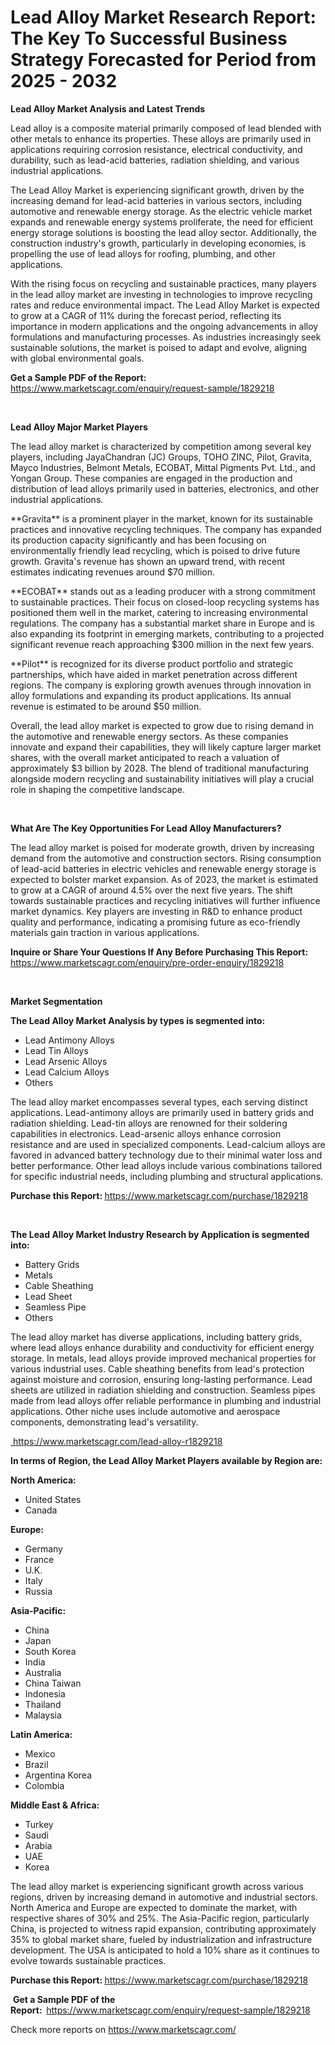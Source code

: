 <p><h1>Lead Alloy Market Research Report: The Key To Successful Business Strategy Forecasted for Period from 2025 - 2032</h1></p><p><strong>Lead Alloy Market Analysis and Latest Trends</strong></p>
<p><p>Lead alloy is a composite material primarily composed of lead blended with other metals to enhance its properties. These alloys are primarily used in applications requiring corrosion resistance, electrical conductivity, and durability, such as lead-acid batteries, radiation shielding, and various industrial applications. </p><p>The Lead Alloy Market is experiencing significant growth, driven by the increasing demand for lead-acid batteries in various sectors, including automotive and renewable energy storage. As the electric vehicle market expands and renewable energy systems proliferate, the need for efficient energy storage solutions is boosting the lead alloy sector. Additionally, the construction industry's growth, particularly in developing economies, is propelling the use of lead alloys for roofing, plumbing, and other applications.</p><p>With the rising focus on recycling and sustainable practices, many players in the lead alloy market are investing in technologies to improve recycling rates and reduce environmental impact. The Lead Alloy Market is expected to grow at a CAGR of 11% during the forecast period, reflecting its importance in modern applications and the ongoing advancements in alloy formulations and manufacturing processes. As industries increasingly seek sustainable solutions, the market is poised to adapt and evolve, aligning with global environmental goals.</p></p>
<p><strong>Get a Sample PDF of the Report:&nbsp;</strong> <a href="https://www.marketscagr.com/enquiry/request-sample/1829218?utm_campaign=2792&utm_medium=2&utm_source=Github&utm_content=ia&utm_term=01042025&utm_id=lead-alloy">https://www.marketscagr.com/enquiry/request-sample/1829218</a></p>
<p>&nbsp;</p>
<p><strong>Lead Alloy Major Market Players</strong></p>
<p><p>The lead alloy market is characterized by competition among several key players, including JayaChandran (JC) Groups, TOHO ZINC, Pilot, Gravita, Mayco Industries, Belmont Metals, ECOBAT, Mittal Pigments Pvt. Ltd., and Yongan Group. These companies are engaged in the production and distribution of lead alloys primarily used in batteries, electronics, and other industrial applications.</p><p>**Gravita** is a prominent player in the market, known for its sustainable practices and innovative recycling techniques. The company has expanded its production capacity significantly and has been focusing on environmentally friendly lead recycling, which is poised to drive future growth. Gravita's revenue has shown an upward trend, with recent estimates indicating revenues around $70 million.</p><p>**ECOBAT** stands out as a leading producer with a strong commitment to sustainable practices. Their focus on closed-loop recycling systems has positioned them well in the market, catering to increasing environmental regulations. The company has a substantial market share in Europe and is also expanding its footprint in emerging markets, contributing to a projected significant revenue reach approaching $300 million in the next few years.</p><p>**Pilot** is recognized for its diverse product portfolio and strategic partnerships, which have aided in market penetration across different regions. The company is exploring growth avenues through innovation in alloy formulations and expanding its product applications. Its annual revenue is estimated to be around $50 million.</p><p>Overall, the lead alloy market is expected to grow due to rising demand in the automotive and renewable energy sectors. As these companies innovate and expand their capabilities, they will likely capture larger market shares, with the overall market anticipated to reach a valuation of approximately $3 billion by 2028. The blend of traditional manufacturing alongside modern recycling and sustainability initiatives will play a crucial role in shaping the competitive landscape.</p></p>
<p>&nbsp;</p>
<p><strong>What Are The Key Opportunities For Lead Alloy Manufacturers?</strong></p>
<p><p>The lead alloy market is poised for moderate growth, driven by increasing demand from the automotive and construction sectors. Rising consumption of lead-acid batteries in electric vehicles and renewable energy storage is expected to bolster market expansion. As of 2023, the market is estimated to grow at a CAGR of around 4.5% over the next five years. The shift towards sustainable practices and recycling initiatives will further influence market dynamics. Key players are investing in R&D to enhance product quality and performance, indicating a promising future as eco-friendly materials gain traction in various applications.</p></p>
<p><strong>Inquire or Share Your Questions If Any Before Purchasing This Report:</strong> <a href="https://www.marketscagr.com/enquiry/pre-order-enquiry/1829218?utm_campaign=2792&utm_medium=2&utm_source=Github&utm_content=ia&utm_term=01042025&utm_id=lead-alloy">https://www.marketscagr.com/enquiry/pre-order-enquiry/1829218</a></p>
<p>&nbsp;</p>
<p><strong>Market Segmentation</strong></p>
<p><strong>The Lead Alloy Market Analysis by types is segmented into:</strong></p>
<p><ul><li>Lead Antimony Alloys</li><li>Lead Tin Alloys</li><li>Lead Arsenic Alloys</li><li>Lead Calcium Alloys</li><li>Others</li></ul></p>
<p><p>The lead alloy market encompasses several types, each serving distinct applications. Lead-antimony alloys are primarily used in battery grids and radiation shielding. Lead-tin alloys are renowned for their soldering capabilities in electronics. Lead-arsenic alloys enhance corrosion resistance and are used in specialized components. Lead-calcium alloys are favored in advanced battery technology due to their minimal water loss and better performance. Other lead alloys include various combinations tailored for specific industrial needs, including plumbing and structural applications.</p></p>
<p><strong>Purchase this Report:&nbsp;</strong><a href="https://www.marketscagr.com/purchase/1829218?utm_campaign=2792&utm_medium=2&utm_source=Github&utm_content=ia&utm_term=01042025&utm_id=lead-alloy">https://www.marketscagr.com/purchase/1829218</a></p>
<p>&nbsp;</p>
<p><strong>The Lead Alloy Market Industry Research by Application is segmented into:</strong></p>
<p><ul><li>Battery Grids</li><li>Metals</li><li>Cable Sheathing</li><li>Lead Sheet</li><li>Seamless Pipe</li><li>Others</li></ul></p>
<p><p>The lead alloy market has diverse applications, including battery grids, where lead alloys enhance durability and conductivity for efficient energy storage. In metals, lead alloys provide improved mechanical properties for various industrial uses. Cable sheathing benefits from lead's protection against moisture and corrosion, ensuring long-lasting performance. Lead sheets are utilized in radiation shielding and construction. Seamless pipes made from lead alloys offer reliable performance in plumbing and industrial applications. Other niche uses include automotive and aerospace components, demonstrating lead's versatility.</p></p>
<p><a href="https://www.marketscagr.com/lead-alloy-r1829218?utm_campaign=2792&utm_medium=2&utm_source=Github&utm_content=ia&utm_term=01042025&utm_id=lead-alloy">&nbsp;https://www.marketscagr.com/lead-alloy-r1829218</a></p>
<p><strong>In terms of Region, the Lead Alloy Market Players available by Region are:</strong></p>
<p>
    <p> <strong> North America: </strong>
        <ul>
            <li>United States</li>
            <li>Canada</li>
        </ul>
        </p> 
    <p> <strong> Europe: </strong>
        <ul>
            <li>Germany</li>
            <li>France</li>
            <li>U.K.</li>
            <li>Italy</li>
            <li>Russia</li>
        </ul>
        </p> 
    <p> <strong> Asia-Pacific: </strong>
        <ul>
            <li>China</li>
            <li>Japan</li>
            <li>South Korea</li>
            <li>India</li>
            <li>Australia</li>
            <li>China Taiwan</li>
            <li>Indonesia</li>
            <li>Thailand</li>
            <li>Malaysia</li>
        </ul>
        </p> 
    <p> <strong> Latin America: </strong>
        <ul>
            <li>Mexico</li>
            <li>Brazil</li>
            <li>Argentina Korea</li>
            <li>Colombia</li>
        </ul>
        </p> 
    <p> <strong> Middle East & Africa: </strong>
        <ul>
            <li>Turkey</li>
            <li>Saudi</li>
            <li>Arabia</li>
            <li>UAE</li>
            <li>Korea</li>
        </ul>
    </p>
    </p>
<p><p>The lead alloy market is experiencing significant growth across various regions, driven by increasing demand in automotive and industrial sectors. North America and Europe are expected to dominate the market, with respective shares of 30% and 25%. The Asia-Pacific region, particularly China, is projected to witness rapid expansion, contributing approximately 35% to global market share, fueled by industrialization and infrastructure development. The USA is anticipated to hold a 10% share as it continues to evolve towards sustainable practices.</p></p>
<p><strong>Purchase this Report: </strong><a href="https://www.marketscagr.com/purchase/1829218?utm_campaign=2792&utm_medium=2&utm_source=Github&utm_content=ia&utm_term=01042025&utm_id=lead-alloy">https://www.marketscagr.com/purchase/1829218</a></p>
<p>&nbsp;<strong>Get a Sample PDF of the Report:&nbsp;&nbsp;</strong><a href="https://www.marketscagr.com/enquiry/request-sample/1829218?utm_campaign=2792&utm_medium=2&utm_source=Github&utm_content=ia&utm_term=01042025&utm_id=lead-alloy">https://www.marketscagr.com/enquiry/request-sample/1829218</a></p>
<p><strong></strong></p>
<p>Check more reports on <a href="https://www.marketscagr.com/?utm_campaign=2792&utm_medium=2&utm_source=Github&utm_content=ia&utm_term=01042025&utm_id=lead-alloy">https://www.marketscagr.com/</a></p>